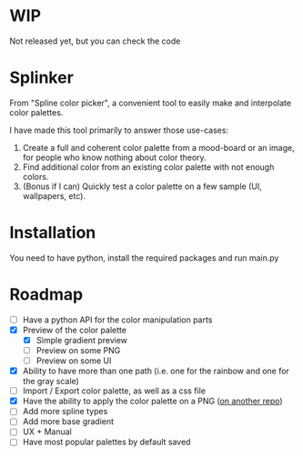 # WIP
Not released yet, but you can check the code

# Splinker

From "Spline color picker", a convenient tool to easily make and interpolate color palettes.

I have made this tool primarily to answer those use-cases: 
1. Create a full and coherent color palette from a mood-board or an image, for people who know nothing about color theory.
2. Find additional color from an existing color palette with not enough colors.
3. (Bonus if I can) Quickly test a color palette on a few sample (UI, wallpapers, etc).

# Installation 

You need to have python, install the required packages and run main.py

# Roadmap

 * [ ] Have a python API for the color manipulation parts 
 * [x] Preview of the color palette
   * [x] Simple gradient preview
   * [ ] Preview on some PNG
   * [ ] Preview on some UI
 * [x] Ability to have more than one path (i.e. one for the rainbow and one for the gray scale)
 * [ ] Import / Export color palette, as well as a css file
 * [x] Have the ability to apply the color palette on a PNG ([on another repo](https://github.com/AlexAuragan/PyPalette/tree/dev)) 
 * [ ] Add more spline types
 * [ ] Add more base gradient
 * [ ] UX + Manual
 * [ ] Have most popular palettes by default saved